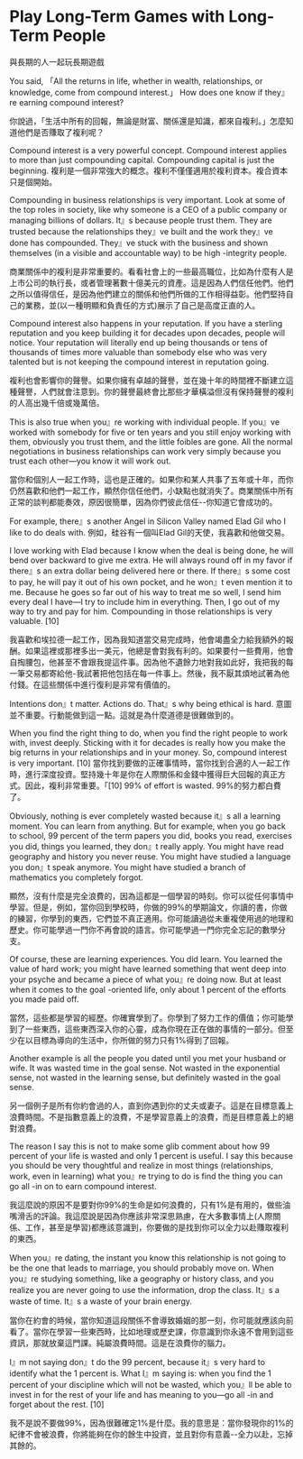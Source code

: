 #  Play Long-Term Games with Long-Term People

與長期的人一起玩長期遊戲

You said, 「All the returns in life, whether in wealth, relationships, or knowledge, come from compound interest.」 How does one know if they』re earning compound interest?

你說過，「生活中所有的回報，無論是財富、關係還是知識，都來自複利。」怎麼知道他們是否賺取了複利呢？

Compound interest is a very powerful concept. Compound interest applies to more than just compounding capital. Compounding capital is just the beginning.
複利是一個非常強大的概念。複利不僅僅適用於複利資本。複合資本只是個開始。

Compounding in business relationships is very important. Look at some of the top roles in society, like why someone is a CEO of a public company or managing billions of dollars. It』s because people trust them. They are trusted because the relationships they』ve built and the work they』ve done has compounded. They』ve stuck with the business and shown themselves (in a visible and accountable way) to be high -integrity people.

商業關係中的複利是非常重要的。看看社會上的一些最高職位，比如為什麼有人是上市公司的執行長，或者管理著數十億美元的資產。這是因為人們信任他們。他們之所以值得信任，是因為他們建立的關係和他們所做的工作相得益彰。他們堅持自己的業務，並(以一種明顯和負責任的方式)展示了自己是高度正直的人。

Compound interest also happens in your reputation. If you have a sterling reputation and you keep building it for decades upon decades, people will notice. Your reputation will literally end up being thousands or tens of thousands of times more valuable than somebody else who was very talented but is not keeping the compound interest in reputation going.

複利也會影響你的聲譽。如果你擁有卓越的聲譽，並在幾十年的時間裡不斷建立這種聲譽，人們就會注意到。你的聲譽最終會比那些才華橫溢但沒有保持聲譽的複利的人高出幾千倍或幾萬倍。

This is also true when you』re working with individual people. If you』ve worked with somebody for five or ten years and you still enjoy working with them, obviously you trust them, and the little foibles are gone. All the normal negotiations in business relationships can work very simply because you trust each other—you know it will work out.

當你和個別人一起工作時，這也是正確的。如果你和某人共事了五年或十年，而你仍然喜歡和他們一起工作，顯然你信任他們，小缺點也就消失了。商業關係中所有正常的談判都能奏效，原因很簡單，因為你們彼此信任--你知道它會成功的。

For example, there』s another Angel in Silicon Valley named Elad Gil who I like to do deals with.
例如，硅谷有一個叫Elad Gil的天使，我喜歡和他做交易。

I love working with Elad because I know when the deal is being done, he will bend over backward to give me extra. He will always round off in my favor if there』s an extra dollar being delivered here or there. If there』s some cost to pay, he will pay it out of his own pocket, and he won』t even mention it to me. Because he goes so far out of his way to treat me so well, I send him every deal I have—I try to include him in everything. Then, I go out of my way to try and pay for him. Compounding in those relationships is very valuable. [10]

我喜歡和埃拉德一起工作，因為我知道當交易完成時，他會竭盡全力給我額外的報酬。如果這裡或那裡多出一美元，他總是會對我有利的。如果要付一些費用，他會自掏腰包，他甚至不會跟我提這件事。因為他不遺餘力地對我如此好，我把我的每一筆交易都寄給他-我試著把他包括在每一件事上。然後，我不厭其煩地試著為他付錢。在這些關係中進行復利是非常有價值的。

Intentions don』t matter. Actions do. That』s why being ethical is hard.
意圖並不重要。行動能做到這一點。這就是為什麼道德是很難做到的。

When you find the right thing to do, when you find the right people to work with, invest deeply. Sticking with it for decades is really how you make the big returns in your relationships and in your money. So, compound interest is very important. [10]
當你找到要做的正確事情時，當你找到合適的人一起工作時，進行深度投資。堅持幾十年是你在人際關係和金錢中獲得巨大回報的真正方式。因此，複利非常重要。「[10]
99% of effort is wasted.
99%的努力都白費了。

Obviously, nothing is ever completely wasted because it』s all a learning moment. You can learn from anything. But for example, when you go back to school, 99 percent of the term papers you did, books you read, exercises you did, things you learned, they don』t really apply. You might have read geography and history you never reuse. You might have studied a language you don』t speak anymore. You might have studied a branch of mathematics you completely forgot.

顯然，沒有什麼是完全浪費的，因為這都是一個學習的時刻。你可以從任何事情中學習。但是，例如，當你回到學校時，你做的99%的學期論文，你讀的書，你做的練習，你學到的東西，它們並不真正適用。你可能讀過從未重複使用過的地理和歷史。你可能學過一門你不再會說的語言。你可能學過一門你完全忘記的數學分支。

Of course, these are learning experiences. You did learn. You learned the value of hard work; you might have learned something that went deep into your psyche and became a piece of what you』re doing now. But at least when it comes to the goal -oriented life, only about 1 percent of the efforts you made paid off.

當然，這些都是學習的經歷。你確實學到了。你學到了努力工作的價值；你可能學到了一些東西，這些東西深入你的心靈，成為你現在正在做的事情的一部分。但至少在以目標為導向的生活中，你所做的努力只有1%得到了回報。

Another example is all the people you dated until you met your husband or wife. It was wasted time in the goal sense. Not wasted in the exponential sense, not wasted in the learning sense, but definitely wasted in the goal sense.

另一個例子是所有你約會過的人，直到你遇到你的丈夫或妻子。這是在目標意義上浪費時間。不是指數意義上的浪費，不是學習意義上的浪費，而是目標意義上的絕對浪費。

The reason I say this is not to make some glib comment about how 99 percent of your life is wasted and only 1 percent is useful. I say this because you should be very thoughtful and realize in most things (relationships, work, even in learning) what you』re trying to do is find the thing you can go all -in on to earn compound interest.

我這麼說的原因不是要對你99%的生命是如何浪費的，只有1%是有用的，做些油嘴滑舌的評論。我這麼說是因為你應該非常深思熟慮，在大多數事情上(人際關係、工作，甚至是學習)都應該意識到，你要做的是找到你可以全力以赴賺取複利的東西。

When you』re dating, the instant you know this relationship is not going to be the one that leads to marriage, you should probably move on. When you』re studying something, like a geography or history class, and you realize you are never going to use the information, drop the class. It』s a waste of time. It』s a waste of your brain energy.

當你在約會的時候，當你知道這段關係不會導致婚姻的那一刻，你可能就應該向前看了。當你在學習一些東西時，比如地理或歷史課，你意識到你永遠不會用到這些資訊，那就放棄這門課。純屬浪費時間。這是在浪費你的腦力。

I』m not saying don』t do the 99 percent, because it』s very hard to identify what the 1 percent is. What I』m saying is: when you find the 1 percent of your discipline which will not be wasted, which you』ll be able to invest in for the rest of your life and has meaning to you—go all -in and forget about the rest. [10]

我不是說不要做99%，因為很難確定1%是什麼。我的意思是：當你發現你的1%的紀律不會被浪費，你將能夠在你的餘生中投資，並且對你有意義--全力以赴，忘掉其餘的。
